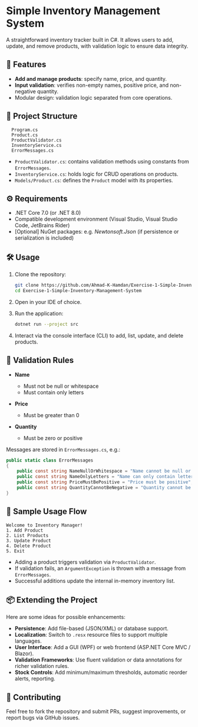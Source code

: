 # Simple Inventory Management System

A straightforward inventory tracker built in C#. It allows users to add, update, and remove products, with validation logic to ensure data integrity.

## 🚀 Features

- **Add and manage products**: specify name, price, and quantity.
- **Input validation**: verifies non-empty names, positive price, and non-negative quantity.
- Modular design: validation logic separated from core operations.

## 🧱 Project Structure

```
  Program.cs
  Product.cs
  ProductValidator.cs
  InventoryService.cs
  ErrorMessages.cs
```

- `ProductValidator.cs`: contains validation methods using constants from `ErrorMessages`.
- `InventoryService.cs`: holds logic for CRUD operations on products.
- `Models/Product.cs`: defines the `Product` model with its properties.

## ⚙️ Requirements

- .NET Core 7.0 (or .NET 8.0)
- Compatible development environment (Visual Studio, Visual Studio Code, JetBrains Rider)
- [Optional] NuGet packages: e.g. *Newtonsoft.Json* (if persistence or serialization is included)

## 🛠 Usage

1. Clone the repository:

   ```bash
   git clone https://github.com/Ahmad-K-Hamdan/Exercise-1-Simple-Inventory-Management-System.git
   cd Exercise-1-Simple-Inventory-Management-System
   ```

2. Open in your IDE of choice.

3. Run the application:

   ```bash
   dotnet run --project src
   ```

4. Interact via the console interface (CLI) to add, list, update, and delete products.

## 📄 Validation Rules

- **Name**  
  - Must not be null or whitespace  
  - Must contain only letters

- **Price**  
  - Must be greater than 0

- **Quantity**  
  - Must be zero or positive

Messages are stored in `ErrorMessages.cs`, e.g.:

```csharp
public static class ErrorMessages
{
    public const string NameNullOrWhitespace = "Name cannot be null or white space";
    public const string NameOnlyLetters = "Name can only contain letters";
    public const string PriceMustBePositive = "Price must be positive";
    public const string QuantityCannotBeNegative = "Quantity cannot be negative";
}
```

## 🧪 Sample Usage Flow

```
Welcome to Inventory Manager!
1. Add Product
2. List Products
3. Update Product
4. Delete Product
5. Exit
```

- Adding a product triggers validation via `ProductValidator`.
- If validation fails, an `ArgumentException` is thrown with a message from `ErrorMessages`.
- Successful additions update the internal in-memory inventory list.

## 📦 Extending the Project

Here are some ideas for possible enhancements:

- **Persistence**: Add file-based (JSON/XML) or database support.
- **Localization**: Switch to `.resx` resource files to support multiple languages.
- **User Interface**: Add a GUI (WPF) or web frontend (ASP.NET Core MVC / Blazor).
- **Validation Frameworks**: Use fluent validation or data annotations for richer validation rules.
- **Stock Controls**: Add minimum/maximum thresholds, automatic reorder alerts, reporting.

## 📝 Contributing

Feel free to fork the repository and submit PRs, suggest improvements, or report bugs via GitHub issues.
